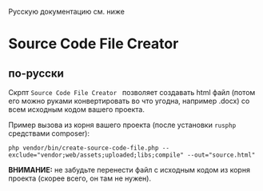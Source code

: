 Русскую документацию см. ниже
# Source Code File Creator 

 
## по-русски

Скрпт `Source Code File Creator ` позволяет создавать html файл 
(потом его можно руками конвертировать во что угодна, например .docx)
со всем исходным кодом вашего проекта.

Пример вызова из корня вашего проекта (после установки `rusphp` средствами composer):

```shell
php vendor/bin/create-source-code-file.php --exclude="vendor;web/assets;uploaded;libs;compile" --out="source.html"
```
**ВНИМАНИЕ:** не забудьте перенести файл с исходным кодом из корня проекта (скорее всего, он там не нужен).
